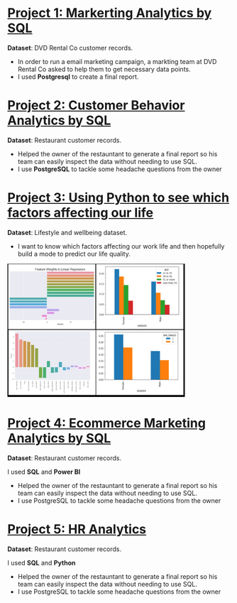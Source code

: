 # [Project 1: Markerting Analytics by SQL](https://github.com/Trisdoan/SQL_Serious_SQL/blob/main/Marketing_Analytics/README.md)

**Dataset**: DVD Rental Co customer records.

* In order to run a email marketing campaign, a markting team at DVD Rental Co asked to help them to get necessary data points. 
* I used **Postgresql** to create a final report.

# [Project 2: Customer Behavior Analytics by SQL](https://github.com/Trisdoan/SQL_Serious_SQL/blob/main/Danny_Dinner_Analytics/README.md)

**Dataset**: Restaurant customer records.
* Helped the owner of the restauntant to generate a final report so his team can easily inspect the data without needing to use SQL.
* I use **PostgreSQL** to tackle some headache questions from the owner


# [Project 3: Using Python to see which factors affecting our life](https://github.com/Trisdoan/How-to-have-a-balanced-work-life/blob/main/README.md)

**Dataset**: Lifestyle and wellbeing dataset.

* I want to know which factors affecting our work life and then hopefully build a mode to predict our life quality.

<img src="images/case3.jpg" width="400"/>




# [Project 4: Ecommerce Marketing Analytics by SQL](https://github.com/Trisdoan/Ecommerce_Marketing_Analytics/tree/main)

**Dataset**: Restaurant customer records.

I used **SQL** and **Power BI**
* Helped the owner of the restauntant to generate a final report so his team can easily inspect the data without needing to use SQL.
* I use PostgreSQL to tackle some headache questions from the owner


# [Project 5: HR Analytics](https://github.com/Trisdoan/HR_Analytics)

**Dataset**: Restaurant customer records.

I used **SQL** and **Python**
* Helped the owner of the restauntant to generate a final report so his team can easily inspect the data without needing to use SQL.
* I use PostgreSQL to tackle some headache questions from the owner
